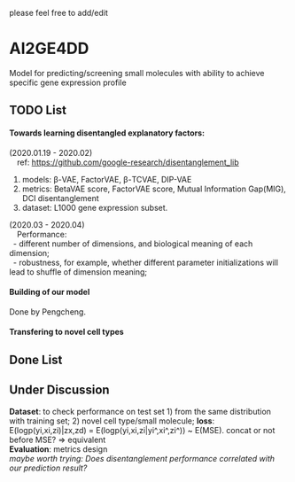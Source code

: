 please feel free to add/edit  
# AI2GE4DD
Model for predicting/screening small molecules with ability to achieve specific gene expression profile  

## TODO List
#### **Towards learning disentangled explanatory factors:**   
(2020.01.19 - 2020.02)  
&emsp;ref: https://github.com/google-research/disentanglement_lib  
1. models: β-VAE, FactorVAE, β-TCVAE, DIP-VAE
2. metrics: BetaVAE score, FactorVAE score, Mutual Information Gap(MIG), DCI disentanglement
3. dataset: L1000 gene expression subset.  
    
(2020.03 - 2020.04)    
&emsp;Performance:  
&ensp;- different number of dimensions, and biological meaning of each dimension;  
&ensp;- robustness, for example, whether different parameter initializations will lead to shuffle of dimension meaning;    

#### **Building of our model**    
Done by Pengcheng.  

#### **Transfering to novel cell types**  

## Done List  

## Under Discussion
**Dataset**: to check performance on test set 1) from the same distribution with training set; 2) novel cell type/small molecule;
**loss**: E(logp(yi,xi,zi)|zx,zd) = E(logp(yi,xi,zi|yi^,xi^,zi^)) ~ E(MSE). concat or not before MSE?  => equivalent  
**Evaluation**: metrics design    
*maybe worth trying: Does disentanglement performance correlated with our prediction result?*
